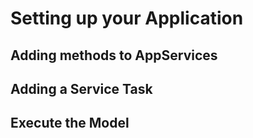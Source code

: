 # Setting up your Application

## Adding methods to AppServices

## Adding a Service Task

## Execute the Model
